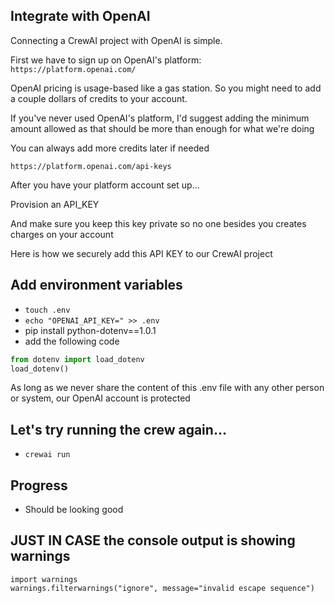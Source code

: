 ## Integrate with OpenAI

Connecting a CrewAI project with OpenAI is simple.

First we have to sign up on OpenAI's platform: `https://platform.openai.com/`

OpenAI pricing is usage-based like a gas station. So you might need to add a couple dollars of credits to your account.

If you've never used OpenAI's platform, I'd suggest adding the minimum amount allowed as that should be more than enough for what we're doing

You can always add more credits later if needed

`https://platform.openai.com/api-keys`

After you have your platform account set up...

Provision an API_KEY

And make sure you keep this key private so no one besides you creates charges on your account

Here is how we securely add this API KEY to our CrewAI project

## Add environment variables

- `touch .env`
- `echo "OPENAI_API_KEY=" >> .env`
- pip install python-dotenv==1.0.1
- add the following code
```main.py
from dotenv import load_dotenv
load_dotenv()
```

As long as we never share the content of this .env file with any other person or system, our OpenAI account is protected

## Let's try running the crew again...

- `crewai run`

## Progress

- Should be looking good

## JUST IN CASE the console output is showing warnings

```
import warnings
warnings.filterwarnings("ignore", message="invalid escape sequence")
```